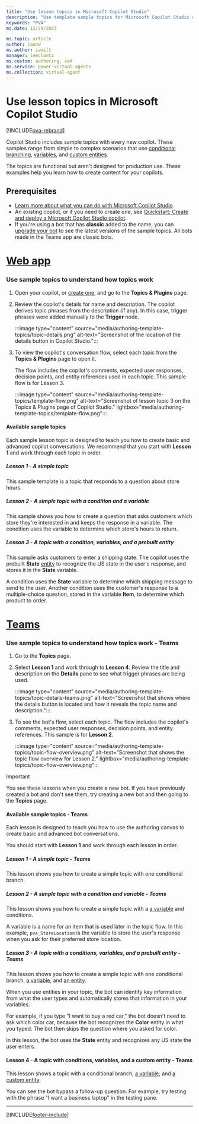 ```yaml
---
title: "Use lesson topics in Microsoft Copilot Studio"
description: "Use template sample topics for Microsoft Copilot Studio copilots."
keywords: "PVA"
ms.date: 12/29/2023

ms.topic: article
author: iaanw
ms.author: iawilt
manager: leeclontz
ms.custom: authoring, ceX
ms.service: power-virtual-agents
ms.collection: virtual-agent
---
```


# Use lesson topics in Microsoft Copilot Studio

[!INCLUDE[pva-rebrand](includes/pva-rebrand.md)]

Copilot Studio includes sample topics with every new copilot. These samples range from simple to complex scenarios that use [conditional branching](authoring-create-edit-topics.md), [variables](authoring-variables.md), and [custom entities](advanced-entities-slot-filling.md).

The topics are functional but aren't designed for production use. These examples help you learn how to create content for your copilots.

## Prerequisites

- [Learn more about what you can do with Microsoft Copilot Studio](fundamentals-what-is-power-virtual-agents.md).
- An existing copilot, or if you need to create one, see [Quickstart: Create and deploy a Microsoft Copilot Studio copilot](fundamentals-get-started.md).
- If you're using a bot that has **classic** added to the name, you can [upgrade your bot](unified-authoring-conversion.md) to see the latest versions of the sample topics. All bots made in the Teams app are classic bots.

# [Web app](#tab/web)

### Use sample topics to understand how topics work

1. Open your copilot, or [create one](fundamentals-get-started.md), and go to the **Topics & Plugins** page.

1. Review the copilot's details for name and description. The copilot derives topic phrases from the description (if any). In this case, trigger phrases were added manually to the **Trigger** node.

   :::image type="content" source="media/authoring-template-topics/topic-details.png" alt-text="Screenshot of the location of the details button in Copilot Studio.":::

1. To view the copilot's conversation flow, select each topic from the **Topics & Plugins** page to open it.

    The flow includes the copilot's comments, expected user responses, decision points, and entity references used in each topic. This sample flow is for Lesson 3.

   :::image type="content" source="media/authoring-template-topics/template-flow.png" alt-text="Screenshot of lesson topic 3 on the Topics & Plugins page of Copilot Studio." lightbox="media/authoring-template-topics/template-flow.png":::

#### Available sample topics

Each sample lesson topic is designed to teach you how to create basic and advanced copilot conversations. We recommend that you start with **Lesson 1** and work through each topic in order.

##### Lesson 1 - A simple topic

This sample template is a topic that responds to a question about store hours.

##### Lesson 2 - A simple topic with a condition and a variable

This sample shows you how to create a question that asks customers which store they're interested in and keeps the response in a variable. The condition uses the variable to determine which store's hours to return.

##### Lesson 3 - A topic with a condition, variables, and a prebuilt entity

This sample asks customers to enter a shipping state. The copilot uses the prebuilt **State** [entity](advanced-entities-slot-filling.md) to recognize the US state in the user's response, and stores it in the **State** variable.

A condition uses the **State** variable to determine which shipping message to send to the user. Another condition uses the customer's response to a multiple-choice question, stored in the variable **Item**, to determine which product to order.

# [Teams](#tab/teams)

### Use sample topics to understand how topics work - Teams

1. Go to the **Topics** page.

1. Select **Lesson 1** and work through to **Lesson 4**. Review the title and description on the **Details** pane to see what trigger phrases are being used.

   :::image type="content" source="media/authoring-template-topics/topic-details-teams.png" alt-text="Screenshot that shows where the details button is located and how it reveals the topic name and description.":::

1. To see the bot's flow, select each topic. The flow includes the copilot's comments, expected user responses, decision points, and entity references. This sample is for **Lesson 2**.

   :::image type="content" source="media/authoring-template-topics/topic-flow-overview.png" alt-text="Screenshot that shows the topic flow overview for Lesson 2." lightbox="media/authoring-template-topics/topic-flow-overview.png":::

> [!IMPORTANT]
> You see these lessons when you create a new bot. If you have previously created a bot and don't see them, try creating a new bot and then going to the **Topics** page.

#### Available sample topics - Teams

Each lesson is designed to teach you how to use the authoring canvas to create basic and advanced bot conversations.

You should start with **Lesson 1** and work through each lesson in order.

##### Lesson 1 - A simple topic - Teams

This lesson shows you how to create a simple topic with one conditional branch.

##### Lesson 2 - A simple topic with a condition and variable - Teams

This lesson shows you how to create a simple topic with a [a variable](authoring-variables.md) and conditions.

A variable is a name for an item that is used later in the topic flow. In this example, `pva_StoreLocation` is the variable to store the user's response when you ask for their preferred store location.

##### Lesson 3 - A topic with a conditions, variables, and a prebuilt entity - Teams

This lesson shows you how to create a simple topic with one conditional branch, [a variable](authoring-variables.md), and [an entity](advanced-entities-slot-filling.md).

When you use entities in your topic, the bot can identify key information from what the user types and automatically stores that information in your variables.

For example, if you type "I want to buy a red car," the bot doesn't need to ask which color car, because the bot recognizes the **Color** entity in what you typed. The bot then skips the question where you asked for color.

In this lesson, the bot uses the **State** entity and recognizes any US state the user enters.

#### Lesson 4 - A topic with conditions, variables, and a custom entity - Teams

This lesson shows a topic with a conditional branch, [a variable](authoring-variables.md), and [a custom entity](advanced-entities-slot-filling.md#custom-entities).

You can see the bot bypass a follow-up question. For example, try testing with the phrase "I want a business laptop" in the testing pane.

---

[!INCLUDE[footer-include](includes/footer-banner.md)]
